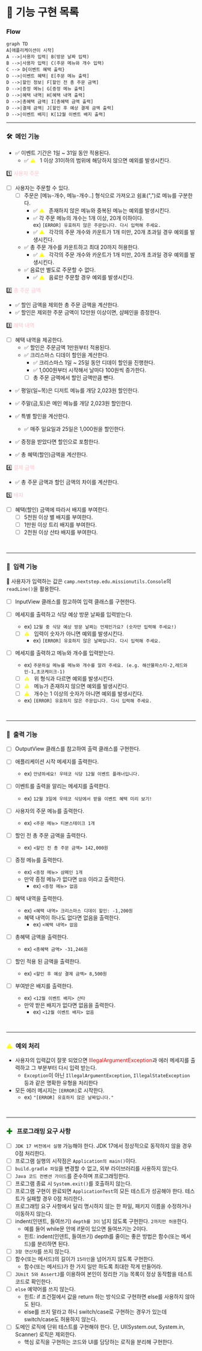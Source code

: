 # 📝 기능 구현 목록

### Flow
```mermaid
graph TD
A[애플리케이션이 시작]
A -->|사용자 입력| B(방문 날짜 입력)
B -->|사용자 입력| C(주문 메뉴와 개수 입력)
C --> D{이벤트 혜택 출력}
D -->|이벤트 혜택| E[주문 메뉴 출력]
D -->|할인 정보| F[할인 전 총 주문 금액]
D -->|증정 메뉴| G[증정 메뉴 출력]
D -->|혜택 내역| H[혜택 내역 출력]
D -->|총혜택 금액| I[총혜택 금액 출력]
D -->|결제 금액| J[할인 후 예상 결제 금액 출력]
D -->|이벤트 배지| K[12월 이벤트 배지 출력]
```

---
### 🛠️ &nbsp;메인 기능
- ✅ 이벤트 기간은 1일 ~ 31일 동안 적용된다.
  - ✅ <span style ="color:yellow">⚠️</span> &nbsp; 1 이상 31이하의 범위에 해당하지 않으면 예외를 발생시킨다.
  
1️⃣ <span style ="color:pink">사용자 주문</span>
- [ ] 사용자는 주문할 수 있다.
  - [ ] 주문은 [메뉴-개수, 메뉴-개수..] 형식으로 가져오고 쉼표(",")로 메뉴를 구분한다.
    - ✅ <span style ="color:yellow">⚠️</span> &nbsp; 존재하지 않은 메뉴와 중복된 메뉴는 예외를 발생시킨다.
    - ✅ 각 주문 메뉴의 개수는 1개 이상, 20개 이하이다.
      <br> ex)  `[ERROR] 유효하지 않은 주문입니다. 다시 입력해 주세요.`
    - ✅ <span style ="color:yellow">⚠️</span> &nbsp; 각각의 주문 개수와 카운트가 1개 미만, 20개 초과일 경우 예외를 발생시킨다.
  - ✅ 총 주문 개수를 카운트하고 최대 20까지 허용한다.
    - ✅ <span style ="color:yellow">⚠️</span> &nbsp; 각각의 주문 개수와 카운트가 1개 미만, 20개 초과일 경우 예외를 발생시킨다.
  - ✅ 음료만 별도로 주문할 수 없다.
    - ✅ <span style ="color:yellow">⚠️</span> &nbsp; 음료만 주문할 경우 예외를 발생시킨다.

2️⃣ <span style ="color:pink">총 주문 금액</span>
- ✅ 할인 금액을 제외한 총 주문 금액을 계산한다.
- ✅ 할인은 제외한 주문 금액이 12만원 이상이면, 샴페인을 증정한다.

3️⃣ <span style ="color:pink">혜택 내역</span>
- [ ] 혜택 내역을 제공한다.
  - ✅ 할인은 주문금액 1만원부터 적용된다.
  - ✅ 크리스마스 디데이 할인을 계산한다.
    - ✅ 크리스마스 1일 ~ 25일 동안 디데이 할인을 진행한다.
    - ✅ 1,000원부터 시작해서 날마다 100원씩 증가한다.
    - [ ] 총 주문 금액에서 할인 금액만큼 뺀다.
  
- ✅ 평일(일~목)은 디저트 메뉴를 개당 2,023원 할인한다.
- ✅ 주말(금,토)은 메인 메뉴를 개당 2,023원 할인한다.

- ✅ 특별 할인을 계산한다.
  - ✅ 매주 일요일과 25일은 1,000원을 할인한다.

- ✅ 증정을 받았다면 할인으로 포함한다.

- ✅ 총 혜택(할인)금액을 계산한다.

4️⃣ <span style ="color:pink">결제 금액</span>
- ✅ 총 주문 금액과 할인 금액의 차이를 계산한다.

5️⃣ <span style ="color:pink">배지</span>
- [ ] 혜택(할인) 금액에 따라서 배지를 부여한다.
  - [ ] 5천원 이상 별 배지를 부여한다.
  - [ ] 1만원 이상 트리 배지를 부여한다.
  - [ ] 2천원 이상 산타 배지를 부여한다.

<br>

---  


### 🔨 &nbsp;입력 기능
🌟 사용자가 입력하는 값은 `camp.nextstep.edu.missionutils.Console`의 `readLine()`을 활용한다. <br>
- [ ] InputView 클래스를 참고하여 입력 클래스를 구현한다.

- [ ] 메세지를 출력하고 식당 예상 방문 날짜를 입력받는다.
  - ex) `12월 중 식당 예상 방문 날짜는 언제인가요? (숫자만 입력해 주세요!)`
  - [ ] <span style ="color:yellow">⚠️</span> &nbsp; 입력이 숫자가 아니면 예외를 발생시킨다.
    - ex) `[ERROR] 유효하지 않은 날짜입니다. 다시 입력해 주세요.`
    
- [ ] 메세지를 출력하고 메뉴와 개수를 입력받는다.
  - ex) `주문하실 메뉴를 메뉴와 개수를 알려 주세요. (e.g. 해산물파스타-2,레드와인-1,초코케이크-1) `
  - [ ] <span style ="color:yellow">⚠️</span> &nbsp; 위 형식과 다르면 예외를 발생시킨다.
  - [ ] <span style ="color:yellow">⚠️</span> &nbsp; 메뉴가 존재하지 않으면 예외를 발생시킨다.
  - [ ] <span style ="color:yellow">⚠️</span> &nbsp; 개수는 1 이상의 숫자가 아니면 예외를 발생시킨다.
  - ex) `[ERROR] 유효하지 않은 주문입니다. 다시 입력해 주세요.`


<br>

---  
### 🔨 &nbsp;출력 기능
- [ ] OutputView 클래스를 참고하여 출력 클래스를 구현한다.

- [ ] 애플리케이션 시작 메세지를 출력한다.
  - ex) `안녕하세요! 우테코 식당 12월 이벤트 플래너입니다.` 
  
- [ ] 이벤트를 출력을 알리는 메세지를 출력한다.
  - ex) `12월 3일에 우테코 식당에서 받을 이벤트 혜택 미리 보기!`
  
- [ ] 사용자의 주문 메뉴를 출력한다.
  - ex) `<주문 메뉴> 티본스테이크 1개`
  
- [ ] 할인 전 총 주문 금액을 출력한다.
  - ex) `<할인 전 총 주문 금액> 142,000원`
  
- [ ] 증정 메뉴를 출력한다.
  - ex) `<증정 메뉴> 샴페인 1개`
  - 만약 증정 메뉴가 없다면 `없음` 이라고 출력한다.
    - ex) `<증정 메뉴> 없음`
    
- [ ] 혜택 내역을 출력한다.
  - ex) `<혜택 내역> 크리스마스 디데이 할인: -1,200원`
  - 혜택 내역이 하나도 없다면 없음을 출력한다.
    - ex) `<혜택 내역> 없음`
    
- [ ] 총혜택 금액을 출력한다.
  - ex) `<총혜택 금액> -31,246원`

- [ ] 할인 적용 된 금액을 출력한다.
  - ex) `<할인 후 예상 결제 금액> 8,500원`
  
- [ ] 부여받은 배지를 출력한다.
  - ex) `<12월 이벤트 배지> 산타`
  - 만약 받은 배지가 없다면 없음을 출력한다.
    - ex) `<12월 이벤트 배지> 없음`
<br>

---
### <span style ="color:yellow">⚠️</span> &nbsp;예외 처리

- 사용자의 입력값이 잘못 되었으면
  <span style ="color:red">IllegalArgumentException</span>과 에러 메세지를 출력하고 그 부분부터 다시 입력 받는다.
  - `Exception`이 아닌 `IllegalArgumentException`, `IllegalStateException` 등과 같은 명확한 유형을 처리한다
- 모든 에러 메시지는 `[ERROR]`로 시작한다.
  - ex) `"[ERROR] 유효하지 않은 날짜입니다."`

<br>

---
### <span style ="color:green">✚</span> &nbsp; 프로그래밍 요구 사항
- [ ] `JDK 17 버전에서 실행` 가능해야 한다. JDK 17에서 정상적으로 동작하지 않을 경우 0점 처리한다.
- [ ] 프로그램 실행의 시작점은 `Application의 main()`이다.
- [ ] `build.gradle 파일`을 변경할 수 없고, 외부 라이브러리를 사용하지 않는다.
- [ ] `Java 코드 컨벤션 가이드`를 준수하며 프로그래밍한다.
- [ ] 프로그램 종료 시 `System.exit()`를 호출하지 않는다.
- [ ] 프로그램 구현이 완료되면 `ApplicationTest`의 모든 테스트가 성공해야 한다. 테스트가 실패할 경우 0점 처리한다.
- [ ] 프로그래밍 요구 사항에서 달리 명시하지 않는 한 파일, 패키지 이름을 수정하거나 이동하지 않는다.
- [ ] indent(인덴트, 들여쓰기) `depth를 3이` 넘지 않도록 구현한다. `2까지만 허용`한다.
  - 예를 들어 while문 안에 if문이 있으면 들여쓰기는 2이다.
  - 힌트: indent(인덴트, 들여쓰기) depth를 줄이는 좋은 방법은 함수(또는 메서드)를 분리하면 된다.
- [ ] `3항 연산자`를 쓰지 않는다.
- [ ] 함수(또는 메서드)의 길이가 `15라인`을 넘어가지 않도록 구현한다.
  - 함수(또는 메서드)가 한 가지 일만 하도록 최대한 작게 만들어라.
- [ ] `JUnit 5와 AssertJ`를 이용하여 본인이 정리한 기능 목록이 정상 동작함을 테스트 코드로 확인한다.
- [ ] `else` 예약어를 쓰지 않는다.
  - 힌트: if 조건절에서 값을 return 하는 방식으로 구현하면 else를 사용하지 않아도 된다. 
  - else를 쓰지 말라고 하니 switch/case로 구현하는 경우가 있는데 switch/case도 허용하지 않는다.
- [ ] 도메인 로직에 단위 테스트를 구현해야 한다. 단, UI(System.out, System.in, Scanner) 로직은 제외한다.
  - 핵심 로직을 구현하는 코드와 UI를 담당하는 로직을 분리해 구현한다.
